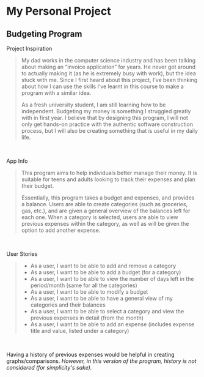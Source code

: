 # My Personal Project

## Budgeting Program

Project Inspiration
>My dad works in the computer science industry and has been talking about making an “invoice application” for years. He never got around to actually making it (as he is extremely busy with work), but the idea stuck with me. Since I first heard about this project, I’ve been thinking about how I can use the skills I’ve learnt in this course to make a program with a similar idea. 
>
>As a fresh university student, I am still learning how to be independent. Budgeting my money is something I struggled greatly with in first year. I believe that by designing this program, I will not only get hands-on practice with the authentic software construction process, but I will also be creating something that is useful in my daily life. 

<br>

App Info
> This program aims to help individuals better manage their money. It is suitable for teens and adults looking to track their expenses and plan their budget.
>
> Essentially, this program takes a budget and expenses, and provides a balance. Users are able to create categories (such as groceries, gas, etc.), and are given a general overview of the balances left for each one. When a category is selected, users are able to view previous expenses within the category, as well as will be given the option to add another expense.

<br>

User Stories
> - As a user, I want to be able to add and remove a category
> - As a user, I want to be able to add a budget (for a category)
> - As a user, I want to be able to view the number of days left in the period/month (same for all the categories)
> - As a user, I want to be able to modify a budget
> - As a user, I want to be able to have a general view of my categories and their balances
> - As a user, I want to be able to select a category and view the previous expenses in detail (from the month)
> - As a user, I want to be able to add an expense (includes expense title and value, listed under a category)

<br>

 Having a history of previous expenses would be helpful in creating graphs/comparisons. *However, in this version of the program, history is not considered (for simplicity's sake).*
